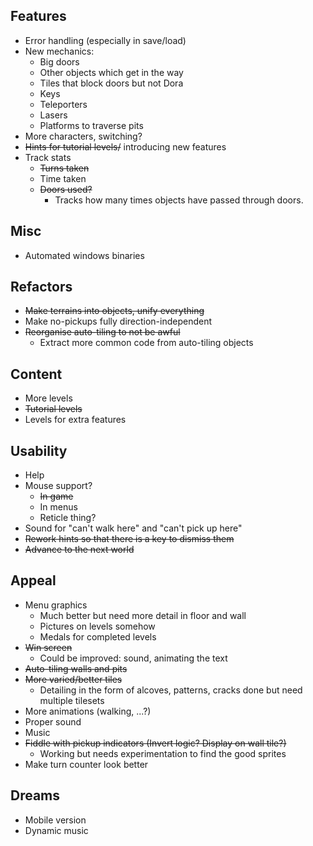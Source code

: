 Features
---

* Error handling (especially in save/load)
* New mechanics:
	* Big doors
	* Other objects which get in the way
	* Tiles that block doors but not Dora
	* Keys
	* Teleporters
	* Lasers
	* Platforms to traverse pits
* More characters, switching?
* ~~Hints for tutorial levels/~~ introducing new features
* Track stats
	* ~~Turns taken~~
	* Time taken
	* ~~Doors used?~~
		* Tracks how many times objects have passed through doors.

Misc
---

* Automated windows binaries

Refactors
---

* ~~Make terrains into objects, unify everything~~
* Make no-pickups fully direction-independent
* ~~Reorganise auto-tiling to not be awful~~
	* Extract more common code from auto-tiling objects

Content
---

* More levels
* ~~Tutorial levels~~
* Levels for extra features

Usability
---

* Help
* Mouse support?
	* ~~In game~~
	* In menus
	* Reticle thing?
* Sound for "can't walk here" and "can't pick up here"
* ~~Rework hints so that there is a key to dismiss them~~
* ~~Advance to the next world~~

Appeal
---

* Menu graphics
	* Much better but need more detail in floor and wall
	* Pictures on levels somehow
	* Medals for completed levels
* ~~Win screen~~
	* Could be improved: sound, animating the text
* ~~Auto-tiling walls and pits~~
* ~~More varied/better tiles~~
	* Detailing in the form of alcoves, patterns, cracks done but need multiple tilesets
* More animations (walking, ...?)
* Proper sound
* Music
* ~~Fiddle with pickup indicators (Invert logic? Display on wall tile?)~~
	* Working but needs experimentation to find the good sprites
* Make turn counter look better

Dreams
---

* Mobile version
* Dynamic music
